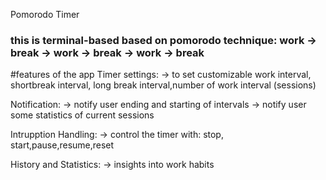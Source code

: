 Pomorodo Timer
### this is terminal-based based on pomorodo technique: work -> break -> work -> break -> work -> break
#features of the app
Timer settings:
     -> to set customizable work interval, shortbreak interval, long break interval,number of work interval (sessions)

Notification:
    -> notify user ending and starting of intervals
    -> notify user some statistics of current sessions

Intrupption Handling:
    -> control the timer with: stop, start,pause,resume,reset

History and Statistics:
    -> insights into work habits
    
